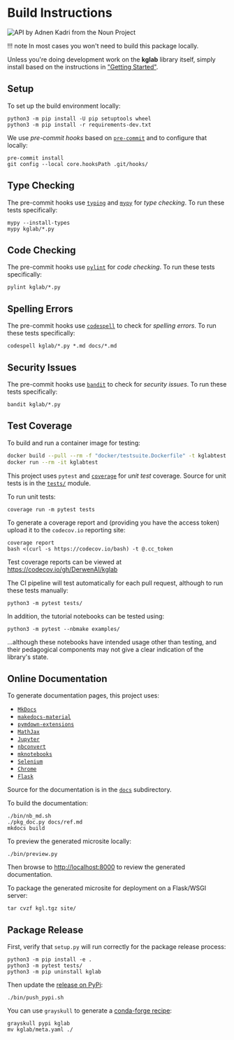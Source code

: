 # Build Instructions

<img src="../assets/nouns/api.png" alt="API by Adnen Kadri from the Noun Project" />

!!! note
    In most cases you won't need to build this package locally.

Unless you're doing development work on the **kglab** library itself,
simply install based on the instructions in
["Getting Started"](https://derwen.ai/docs/kgl/start/).


## Setup

To set up the build environment locally:
```
python3 -m pip install -U pip setuptools wheel
python3 -m pip install -r requirements-dev.txt
```

We use *pre-commit hooks* based on [`pre-commit`](https://pre-commit.com/)
and to configure that locally:
```
pre-commit install
git config --local core.hooksPath .git/hooks/
```


## Type Checking

The pre-commit hooks use
[`typing`](https://docs.python.org/3/library/typing.html)
and
[`mypy`](https://mypy.readthedocs.io/)
for *type checking*.
To run these tests specifically:
```
mypy --install-types
mypy kglab/*.py
```


## Code Checking

The pre-commit hooks use
[`pylint`](https://www.pylint.org/)
for *code checking*.
To run these tests specifically:
```
pylint kglab/*.py
```


## Spelling Errors

The pre-commit hooks use
[`codespell`](https://github.com/codespell-project/codespell)
to check for *spelling errors*.
To run these tests specifically:
```
codespell kglab/*.py *.md docs/*.md
```


## Security Issues

The pre-commit hooks use
[`bandit`](https://bandit.readthedocs.io/)
to check for *security issues*.
To run these tests specifically:
```
bandit kglab/*.py
```


## Test Coverage


To build and run a container image for testing:
```bash
docker build --pull --rm -f "docker/testsuite.Dockerfile" -t kglabtest:latest .
docker run --rm -it kglabtest
```

This project uses `pytest` and 
[`coverage`](https://coverage.readthedocs.io/)
for *unit test* coverage. 
Source for unit tests is in the 
[`tests/`](https://github.com/DerwenAI/kglab/blob/main/tests/)
module.

To run unit tests:
```
coverage run -m pytest tests
```

To generate a coverage report and (providing you have the access
token) upload it to the `codecov.io` reporting site:
```
coverage report
bash <(curl -s https://codecov.io/bash) -t @.cc_token
```

Test coverage reports can be viewed at
<https://codecov.io/gh/DerwenAI/kglab>

The CI pipeline will test automatically for each pull request,
although to run these tests manually:
```
python3 -m pytest tests/
```

In addition, the tutorial notebooks can be tested using:
```
python3 -m pytest --nbmake examples/
```

...although these notebooks have intended usage other than testing,
and their pedagogical components may not give a clear indication of
the library's state.


## Online Documentation

To generate documentation pages, this project uses:

  * [`MkDocs`](https://www.mkdocs.org/)
  * [`makedocs-material`](https://squidfunk.github.io/mkdocs-material/)
  * [`pymdown-extensions`](https://facelessuser.github.io/pymdown-extensions/)
  * [`MathJax`](https://www.mathjax.org/)
  * [`Jupyter`](https://jupyter.org/install)
  * [`nbconvert`](https://nbconvert.readthedocs.io/)
  * [`mknotebooks`](https://github.com/greenape/mknotebooks)
  * [`Selenium`](https://selenium-python.readthedocs.io/)
  * [`Chrome`](https://www.google.com/chrome/)
  * [`Flask`](https://flask.palletsprojects.com/)

Source for the documentation is in the 
[`docs`](https://github.com/DerwenAI/kglab/tree/main/docs)
subdirectory.

To build the documentation:
```
./bin/nb_md.sh
./pkg_doc.py docs/ref.md
mkdocs build
```

To preview the generated microsite locally:
```
./bin/preview.py
```

Then browse to <http://localhost:8000> to review the generated
documentation.

To package the generated microsite for deployment on a
Flask/WSGI server:
```
tar cvzf kgl.tgz site/
```


## Package Release

First, verify that `setup.py` will run correctly for the package
release process:

```
python3 -m pip install -e .
python3 -m pytest tests/
python3 -m pip uninstall kglab
```

Then update the [release on PyPi](https://pypi.org/project/kglab/):
```
./bin/push_pypi.sh
```

You can use `grayskull` to generate a
[conda-forge recipe](https://github.com/conda-forge/staged-recipes):
```
grayskull pypi kglab
mv kglab/meta.yaml ./
```
